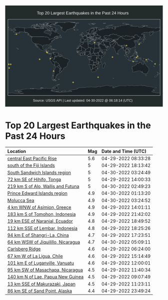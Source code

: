 ![Map](./map.png)

# Top 20 Largest Earthquakes in the Past 24 Hours

| Location | Mag | Date and Time (UTC) |
|:---|:---|:---|
| [central East Pacific Rise](https://earthquake.usgs.gov/earthquakes/eventpage/us7000h5t8) | 5.6 | 04-29-2022 08:33:28 |
| [south of the Fiji Islands](https://earthquake.usgs.gov/earthquakes/eventpage/us7000h5vs) | 5 | 04-29-2022 18:13:42 |
| [South Sandwich Islands region](https://earthquake.usgs.gov/earthquakes/eventpage/us7000h5zm) | 5 | 04-30-2022 03:24:49 |
| [72 km SE of Hihifo, Tonga](https://earthquake.usgs.gov/earthquakes/eventpage/us7000h5ug) | 5 | 04-29-2022 14:00:33 |
| [219 km S of Alo, Wallis and Futuna](https://earthquake.usgs.gov/earthquakes/eventpage/us7000h5zh) | 5 | 04-30-2022 02:49:23 |
| [Prince Edward Islands region](https://earthquake.usgs.gov/earthquakes/eventpage/us7000h5yx) | 4.9 | 04-30-2022 01:13:20 |
| [Molucca Sea](https://earthquake.usgs.gov/earthquakes/eventpage/us7000h5zj) | 4.9 | 04-30-2022 03:24:52 |
| [4 km WNW of Asímion, Greece](https://earthquake.usgs.gov/earthquakes/eventpage/us7000h5uf) | 4.9 | 04-29-2022 14:01:11 |
| [183 km S of Tomohon, Indonesia](https://earthquake.usgs.gov/earthquakes/eventpage/us7000h5xr) | 4.9 | 04-29-2022 21:42:02 |
| [19 km ESE of Naranjal, Ecuador](https://earthquake.usgs.gov/earthquakes/eventpage/us7000h5w1) | 4.8 | 04-29-2022 18:49:52 |
| [112 km SSE of Lembar, Indonesia](https://earthquake.usgs.gov/earthquakes/eventpage/us7000h5vv) | 4.8 | 04-29-2022 18:25:26 |
| [94 km E of Shangri-La, China](https://earthquake.usgs.gov/earthquakes/eventpage/us7000h5vh) | 4.7 | 04-29-2022 17:23:51 |
| [64 km WSW of Jiquilillo, Nicaragua](https://earthquake.usgs.gov/earthquakes/eventpage/us7000h607) | 4.7 | 04-30-2022 05:09:11 |
| [Carlsberg Ridge](https://earthquake.usgs.gov/earthquakes/eventpage/us7000h5sq) | 4.6 | 04-29-2022 06:24:00 |
| [67 km W of La Ligua, Chile](https://earthquake.usgs.gov/earthquakes/eventpage/us7000h5uu) | 4.6 | 04-29-2022 15:14:49 |
| [101 km E of Luganville, Vanuatu](https://earthquake.usgs.gov/earthquakes/eventpage/us7000h5u1) | 4.6 | 04-29-2022 12:00:01 |
| [95 km SW of Masachapa, Nicaragua](https://earthquake.usgs.gov/earthquakes/eventpage/us7000h5tw) | 4.5 | 04-29-2022 11:40:34 |
| [140 km N of Lae, Papua New Guinea](https://earthquake.usgs.gov/earthquakes/eventpage/us7000h5tb) | 4.5 | 04-29-2022 09:07:49 |
| [13 km SSE of Makurazaki, Japan](https://earthquake.usgs.gov/earthquakes/eventpage/us7000h5ts) | 4.5 | 04-29-2022 11:23:11 |
| [86 km SE of Sand Point, Alaska](https://earthquake.usgs.gov/earthquakes/eventpage/us7000h5y9) | 4.4 | 04-29-2022 23:49:24 |
